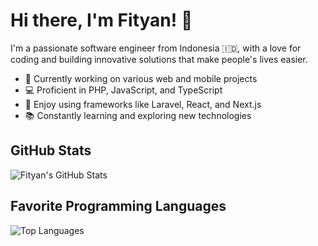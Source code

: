 # Hi there, I'm Fityan! 👋

I'm a passionate software engineer from Indonesia 🇮🇩, with a love for coding and building innovative solutions that make people's lives easier.

- 🚀 Currently working on various web and mobile projects
- 💻 Proficient in PHP, JavaScript, and TypeScript
- 🌟 Enjoy using frameworks like Laravel, React, and Next.js
- 📚 Constantly learning and exploring new technologies

## GitHub Stats

![Fityan's GitHub Stats](https://github-readme-stats.vercel.app/api?username=yourusername&show_icons=true&theme=radical)

## Favorite Programming Languages

![Top Languages](https://github-readme-stats.vercel.app/api/top-langs/?username=yourusername&layout=compact&theme=radical)

